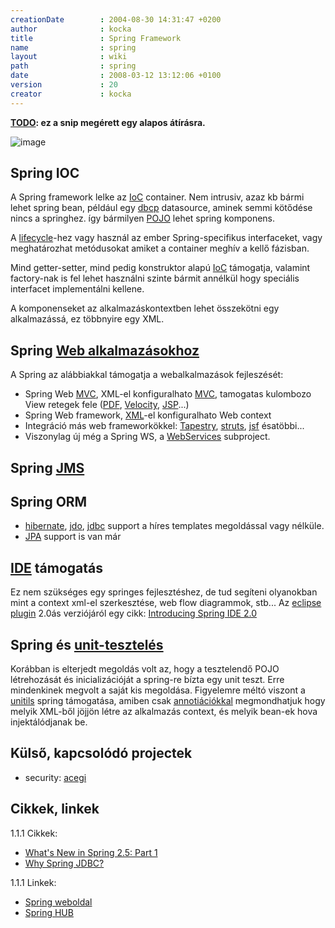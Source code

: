 ```yaml
---
creationDate        : 2004-08-30 14:31:47 +0200 
author              : kocka 
title               : Spring Framework 
name                : spring 
layout              : wiki 
path                : spring 
date                : 2008-03-12 13:12:06 +0100 
version             : 20 
creator             : kocka 
---
```

__[TODO](TODO.html): ez a snip megérett egy alapos átírásra.__

![image](http://www.springframework.org/docs/reference/images/spring-overview.gif)

## Spring IOC

A Spring framework lelke az [IoC](ioc.html) container. Nem intrusiv, azaz kb bármi lehet spring bean, például egy [dbcp](DBCP.html) datasource, aminek semmi kötődése nincs a springhez. így bármilyen [POJO](pojo.html) lehet spring komponens.

A [lifecycle](lifecycle.html)-hez vagy használ az ember Spring-specifikus interfaceket, vagy meghatározhat metódusokat amiket a container meghív a kellő fázisban.

Mind getter-setter, mind pedig konstruktor alapú [IoC](ioc.html) támogatja, valamint factory-nak is fel lehet használni szinte bármit annélkül hogy speciális interfacet implementálni kellene. 

A komponenseket az alkalmazáskontextben lehet összekötni egy alkalmazássá, ez többnyire egy XML.

## Spring [Web alkalmazásokhoz](webapp.html)

A Spring az alábbiakkal támogatja a webalkalmazások fejleszését:

*   Spring Web [MVC](MVC.html), XML-el konfiguralhato [MVC](MVC.html), tamogatas kulombozo View retegek fele ([PDF](PDF.html), [Velocity](Velocity.html), [JSP](JSP.html)...)
*   Spring Web framework, [XML](XML.html)-el konfiguralhato Web context
*   Integráció más web frameworkökkel: [Tapestry](tapestry.html), [struts](struts.html), [jsf](JSF.html) ésatöbbi...
*   Viszonylag új még a Spring WS, a [WebServices](WebServices.html) subproject.

## Spring [JMS](JMS.html)


## Spring ORM

*   [hibernate](Hibernate.html), [jdo](JDO.html), [jdbc](JDBC.html) support a híres templates megoldással vagy nélküle.
*   [JPA](JPA.html) support is van már

## [IDE](IDE.html) támogatás

Ez nem szükséges egy springes fejlesztéshez, de tud segíteni olyanokban mint a context xml-el szerkesztése, web flow diagrammok, stb...
Az [eclipse](Eclipse.html) [plugin](http://springide.org/) 2.0ás verziójáról egy cikk: [Introducing Spring IDE 2.0](http://www.javabeat.net/articles/2007/09/introduction-to-spring-ide-2-0/5)

## Spring és [unit-tesztelés](test.html)

Korábban is elterjedt megoldás volt az, hogy a tesztelendő POJO létrehozását és inicializációját a spring-re bízta egy unit teszt. Erre mindenkinek megvolt a saját kis megoldása. Figyelemre méltó viszont a [unitils](Unitils.html) spring támogatása, amiben csak [annotiációkkal](annotations.html) megmondhatjuk hogy melyik XML-ből jöjjön létre az alkalmazás context, és melyik bean-ek hova injektálódjanak be.

## Külső, kapcsolódó projectek

*   security: [acegi](acegi.html)

## Cikkek, linkek

1.1.1 Cikkek:

*   [What's New in Spring 2.5: Part 1](http://www.infoq.com/articles/spring-2.5-part-1)
*   [Why Spring JDBC?](http://today.java.net/pub/a/today/2006/05/09/why-spring-jdbc.html)

1.1.1 Linkek:

*   [Spring weboldal](http://www.springframework.org/)
*   [Spring HUB](http://springhub.com/)



